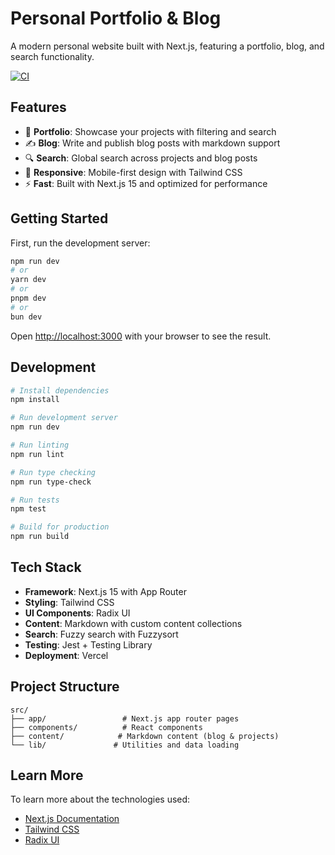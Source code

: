 # Personal Portfolio & Blog

A modern personal website built with Next.js, featuring a portfolio, blog, and search functionality.

[![CI](https://github.com/tysanders-repo/stamp/actions/workflows/ci.yml/badge.svg)](https://github.com/tysanders-repo/stamp/actions/workflows/ci.yml)

## Features

- 🎨 **Portfolio**: Showcase your projects with filtering and search
- ✍️ **Blog**: Write and publish blog posts with markdown support
- 🔍 **Search**: Global search across projects and blog posts
- 📱 **Responsive**: Mobile-first design with Tailwind CSS
- ⚡ **Fast**: Built with Next.js 15 and optimized for performance

## Getting Started

First, run the development server:

```bash
npm run dev
# or
yarn dev
# or
pnpm dev
# or
bun dev
```

Open [http://localhost:3000](http://localhost:3000) with your browser to see the result.

## Development

```bash
# Install dependencies
npm install

# Run development server
npm run dev

# Run linting
npm run lint

# Run type checking
npm run type-check

# Run tests
npm test

# Build for production
npm run build
```

## Tech Stack

- **Framework**: Next.js 15 with App Router
- **Styling**: Tailwind CSS
- **UI Components**: Radix UI
- **Content**: Markdown with custom content collections
- **Search**: Fuzzy search with Fuzzysort
- **Testing**: Jest + Testing Library
- **Deployment**: Vercel

## Project Structure

```
src/
├── app/                 # Next.js app router pages
├── components/          # React components
├── content/            # Markdown content (blog & projects)
└── lib/               # Utilities and data loading
```

## Learn More

To learn more about the technologies used:

- [Next.js Documentation](https://nextjs.org/docs)
- [Tailwind CSS](https://tailwindcss.com/docs)
- [Radix UI](https://www.radix-ui.com/)
